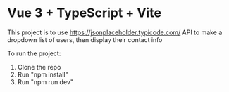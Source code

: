 # Vue 3 + TypeScript + Vite
This project is to use https://jsonplaceholder.typicode.com/ API
to make a dropdown list of users, then display their contact info

To run the project:
1. Clone the repo
2. Run "npm install"
3. Run "npm run dev"

